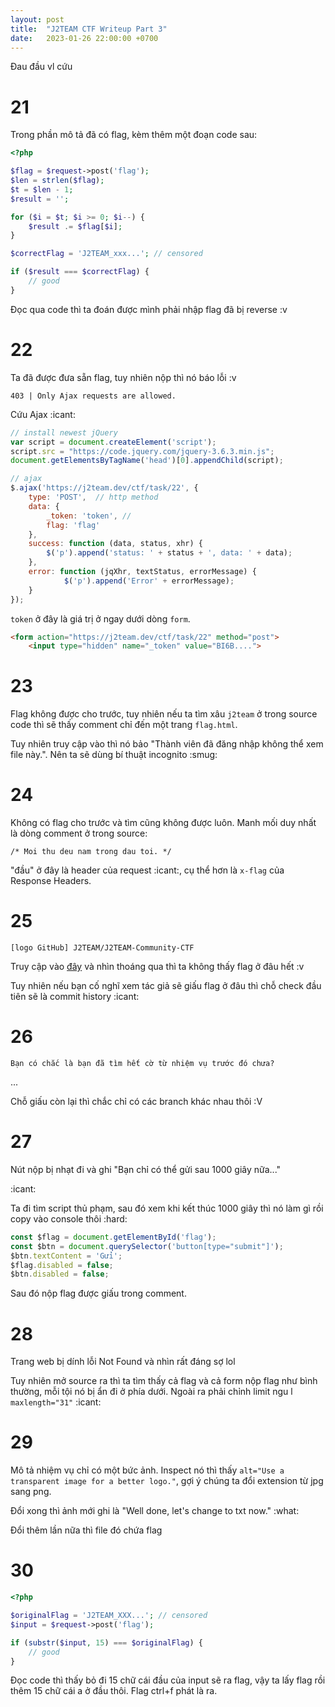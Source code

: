```yaml
---
layout: post
title:  "J2TEAM CTF Writeup Part 3"
date:   2023-01-26 22:00:00 +0700
---
```


Đau đầu vl cứu

# 21

Trong phần mô tả đã có flag, kèm thêm một đoạn code sau:

```php
<?php

$flag = $request->post('flag');
$len = strlen($flag);
$t = $len - 1;
$result = '';

for ($i = $t; $i >= 0; $i--) {
    $result .= $flag[$i];
}

$correctFlag = 'J2TEAM_xxx...'; // censored

if ($result === $correctFlag) {
    // good
}
```

Đọc qua code thì ta đoán được mình phải nhập flag đã bị reverse :v

# 22

Ta đã được đưa sẵn flag, tuy nhiên nộp thì nó báo lỗi :v

```
403 | Only Ajax requests are allowed.
```

Cứu Ajax :icant:

```js
// install newest jQuery
var script = document.createElement('script');
script.src = "https://code.jquery.com/jquery-3.6.3.min.js";
document.getElementsByTagName('head')[0].appendChild(script);

// ajax
$.ajax('https://j2team.dev/ctf/task/22', {
    type: 'POST',  // http method
    data: {
        _token: 'token', // 
        flag: 'flag'
    },
    success: function (data, status, xhr) {
        $('p').append('status: ' + status + ', data: ' + data);
    },
    error: function (jqXhr, textStatus, errorMessage) {
            $('p').append('Error' + errorMessage);
    }
});
```

`token` ở đây là giá trị ở ngay dưới dòng `form`.

```html
<form action="https://j2team.dev/ctf/task/22" method="post">
    <input type="hidden" name="_token" value="BI6B....">
```

# 23

Flag không được cho trước, tuy nhiên nếu ta tìm xâu `j2team` ở trong source code thì sẽ thấy comment chỉ đến một trang `flag.html`.

Tuy nhiên truy cập vào thì nó bảo "Thành viên đã đăng nhập không thể xem file này.". Nên ta sẽ dùng bí thuật incognito :smug:

# 24

Không có flag cho trước và tìm cũng không được luôn. Manh mối duy nhất là dòng comment ở trong source:

```
/* Moi thu deu nam trong dau toi. */
```

"đầu" ở đây là header của request :icant:, cụ thể hơn là `x-flag` của Response Headers.

# 25

```
[logo GitHub] J2TEAM/J2TEAM-Community-CTF
```

Truy cập vào [đây](https://github.com/J2TEAM/J2TEAM-Community-CTF) và nhìn thoáng qua thì ta không thấy flag ở đâu hết :v

Tuy nhiên nếu bạn cố nghĩ xem tác giả sẽ giấu flag ở đâu thì chỗ check đầu tiên sẽ là commit history :icant:

# 26

```
Bạn có chắc là bạn đã tìm hết cờ từ nhiệm vụ trước đó chưa?
```

...

Chỗ giấu còn lại thì chắc chỉ có các branch khác nhau thôi :V

# 27

Nút nộp bị nhạt đi và ghi "Bạn chỉ có thể gửi sau 1000 giây nữa..."

:icant:

Ta đi tìm script thủ phạm, sau đó xem khi kết thúc 1000 giây thì nó làm gì rồi copy vào console thôi :hard:

```js
const $flag = document.getElementById('flag');
const $btn = document.querySelector('button[type="submit"]');
$btn.textContent = 'Gửi';
$flag.disabled = false;
$btn.disabled = false;
```

Sau đó nộp flag được giấu trong comment.

# 28

Trang web bị dính lỗi Not Found và nhìn rất đáng sợ lol

Tuy nhiên mở source ra thì ta tìm thấy cả flag và cả form nộp flag như bình thường, mỗi tội nó bị ẩn đi ở phía dưới. Ngoài ra phải chỉnh limit ngu l `maxlength="31"` :icant:

# 29

Mô tả nhiệm vụ chỉ có một bức ảnh. Inspect nó thì thấy `alt="Use a transparent image for a better logo."`, gợi ý chúng ta đổi extension từ jpg sang png.

Đổi xong thì ảnh mới ghi là "Well done, let's change to txt now." :what:

Đổi thêm lần nữa thì file đó chứa flag

# 30

```php
<?php

$originalFlag = 'J2TEAM_XXX...'; // censored
$input = $request->post('flag');

if (substr($input, 15) === $originalFlag) {
    // good
}
```

Đọc code thì thấy bỏ đi 15 chữ cái đầu của input sẽ ra flag, vậy ta lấy flag rồi thêm 15 chữ cái a ở đầu thôi. Flag ctrl+f phát là ra.

<!-- ????????????????????? -->